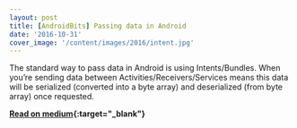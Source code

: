 ```yaml
---
layout: post
title: [AndroidBits] Passing data in Android
date: '2016-10-31'
cover_image: '/content/images/2016/intent.jpg'
---
```


The standard way to pass data in Android is using Intents/Bundles. When you’re sending data between Activities/Receivers/Services means this data will be serialized (converted into a byte array) and deserialized (from byte array) once requested.

**[Read on medium](http://bit.ly/passing-data-android){:target="_blank"}**
